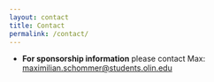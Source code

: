 ```yaml
---
layout: contact
title: Contact
permalink: /contact/
---
```


- **For sponsorship information** please contact Max: [maximilian.schommer@students.olin.edu](mailto:maximilian.schommer@students.olin.edu)